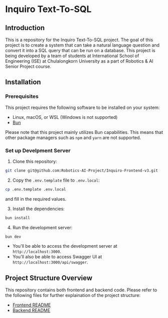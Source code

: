 # Inquiro Text-To-SQL

## Introduction

This is a repository for the Inquiro Text-To-SQL project. The goal of this project is to create a system that can take a natural language question and convert it into a SQL query that can be run on a database. This project is being developed by a team of students at International School of Engineering (ISE) at Chulalongkorn University as a part of Robotics & AI Senior Project course.

## Installation

### Prerequisites

This project requires the following software to be installed on your system:

- Linux, macOS, or WSL (Windows is not supported)
- [Bun](https://bun.sh)

Please note that this project mainly utilizes Bun capabilities. This means that other package managers such as `npm` and `yarn` are not supported.

### Set up Develpment Server

1. Clone this repository:

```bash
git clone git@github.com:Robotics-AI-Project/Inquiro-Frontend-v3.git
```

2. Copy the `.env.template` file to `.env.local`:

```bash
cp .env.template .env.local
```

and fill in the required values.

3. Install the dependencies:

```bash
bun install
```

4. Run the development server:

```bash
bun dev
```

- You'll be able to access the development server at `http://localhost:3000`.
- You'll also be able to access Swagger UI at `http://localhost:3000/api/swagger`.

## Project Structure Overview

This repository contains both frontend and backend code. Please refer to the following files for further explaination of the project structure:

- [Frontend README](./client/README.md)
- [Backend README](./server/README.md)
